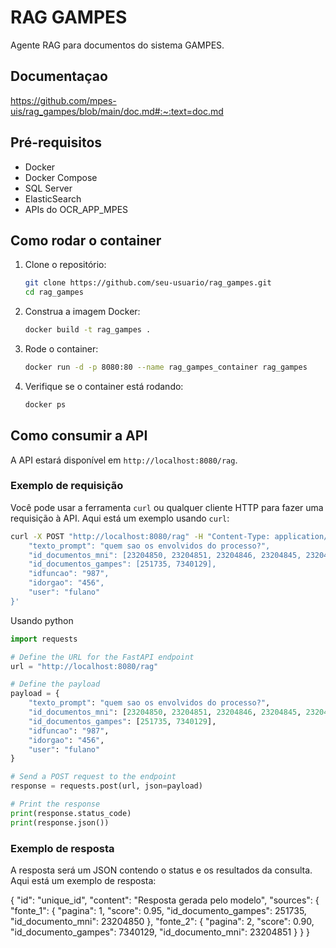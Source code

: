# RAG GAMPES

Agente RAG para documentos do sistema GAMPES.

## Documentaçao

https://github.com/mpes-uis/rag_gampes/blob/main/doc.md#:~:text=doc.md

## Pré-requisitos

- Docker
- Docker Compose
- SQL Server
- ElasticSearch
- APIs do OCR_APP_MPES

## Como rodar o container

1. Clone o repositório:

    ```sh
    git clone https://github.com/seu-usuario/rag_gampes.git
    cd rag_gampes
    ```

2. Construa a imagem Docker:

    ```sh
    docker build -t rag_gampes .
    ```

3. Rode o container:

    ```sh
    docker run -d -p 8080:80 --name rag_gampes_container rag_gampes
    ```

4. Verifique se o container está rodando:

    ```sh
    docker ps
    ```

## Como consumir a API

A API estará disponível em `http://localhost:8080/rag`.

### Exemplo de requisição

Você pode usar a ferramenta `curl` ou qualquer cliente HTTP para fazer uma requisição à API. Aqui está um exemplo usando `curl`:

```sh
curl -X POST "http://localhost:8080/rag" -H "Content-Type: application/json" -d '{
    "texto_prompt": "quem sao os envolvidos do processo?",
    "id_documentos_mni": [23204850, 23204851, 23204846, 23204845, 23204849, 23204848, 23204847, 23204844],
    "id_documentos_gampes": [251735, 7340129],
    "idfuncao": "987",
    "idorgao": "456",
    "user": "fulano"
}'
```

Usando python

```python
import requests

# Define the URL for the FastAPI endpoint
url = "http://localhost:8080/rag"

# Define the payload
payload = {
    "texto_prompt": "quem sao os envolvidos do processo?",
    "id_documentos_mni": [23204850, 23204851, 23204846, 23204845, 23204849, 23204848, 23204847, 23204844],
    "id_documentos_gampes": [251735, 7340129],
    "idfuncao": "987",
    "idorgao": "456",
    "user": "fulano"
}

# Send a POST request to the endpoint
response = requests.post(url, json=payload)

# Print the response
print(response.status_code)
print(response.json())
```






### Exemplo de resposta

A resposta será um JSON contendo o status e os resultados da consulta. Aqui está um exemplo de resposta:

{
    "id": "unique_id",
    "content": "Resposta gerada pelo modelo",
    "sources": {
        "fonte_1": {
            "pagina": 1,
            "score": 0.95,
            "id_documento_gampes": 251735,
            "id_documento_mni": 23204850
        },
        "fonte_2": {
            "pagina": 2,
            "score": 0.90,
            "id_documento_gampes": 7340129,
            "id_documento_mni": 23204851
        }
    }
}

